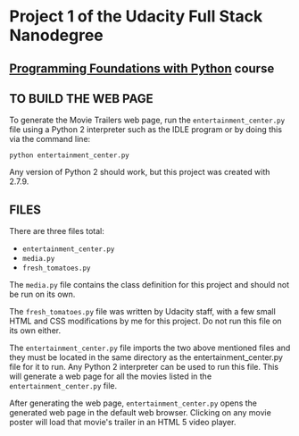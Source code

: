 Project 1 of the Udacity Full Stack Nanodegree
==============================================
[Programming Foundations with Python][1] course
------------------------------------------

TO BUILD THE WEB PAGE
---------------------
To generate the Movie Trailers web page, run the `entertainment_center.py` file
using a Python 2 interpreter such as the IDLE program or by doing this via the
command line:

    python entertainment_center.py

Any version of Python 2 should work, but this project was created with 2.7.9.

FILES
-----
There are three files total:

* `entertainment_center.py`
* `media.py`
* `fresh_tomatoes.py`

The `media.py` file contains the class definition for this project and should
not be run on its own.

The `fresh_tomatoes.py` file was written by Udacity staff, with a few small
HTML and CSS modifications by me for this project. Do not run this file on its
own either.

The `entertainment_center.py` file imports the two above mentioned files and
they must be located in the same directory as the entertainment_center.py file
for it to run. Any Python 2 interpreter can be used to run this file. This will
generate a web page for all the movies listed in the `entertainment_center.py`
file.

After generating the web page, `entertainment_center.py` opens the generated
web page in the default web browser. Clicking on any movie poster will load
that movie's trailer in an HTML 5 video player.

[1]:https://www.udacity.com/course/programming-foundations-with-python--ud036
